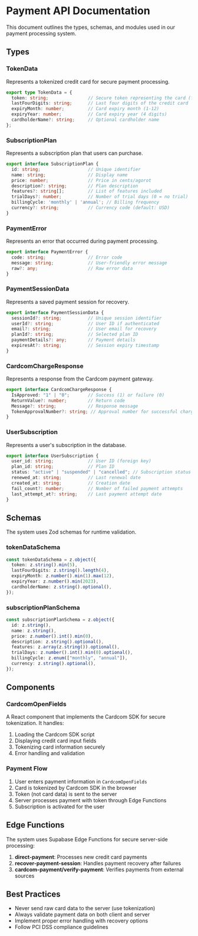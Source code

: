 
# Payment API Documentation

This document outlines the types, schemas, and modules used in our payment processing system.

## Types

### TokenData

Represents a tokenized credit card for secure payment processing.

```typescript
export type TokenData = {
  token: string;               // Secure token representing the card (from payment processor)
  lastFourDigits: string;      // Last four digits of the credit card
  expiryMonth: number;         // Card expiry month (1-12)
  expiryYear: number;          // Card expiry year (4 digits)
  cardholderName?: string;     // Optional cardholder name
};
```

### SubscriptionPlan

Represents a subscription plan that users can purchase.

```typescript
export interface SubscriptionPlan {
  id: string;                  // Unique identifier
  name: string;                // Display name
  price: number;               // Price in cents/agorot
  description?: string;        // Plan description
  features?: string[];         // List of features included
  trialDays?: number;          // Number of trial days (0 = no trial)
  billingCycle: 'monthly' | 'annual'; // Billing frequency
  currency?: string;           // Currency code (default: USD)
}
```

### PaymentError

Represents an error that occurred during payment processing.

```typescript
export interface PaymentError {
  code: string;                // Error code
  message: string;             // User-friendly error message
  raw?: any;                   // Raw error data
}
```

### PaymentSessionData

Represents a saved payment session for recovery.

```typescript
export interface PaymentSessionData {
  sessionId?: string;          // Unique session identifier
  userId?: string;             // User ID if authenticated
  email?: string;              // User email for recovery
  planId?: string;             // Selected plan ID
  paymentDetails?: any;        // Payment details
  expiresAt?: string;          // Session expiry timestamp
}
```

### CardcomChargeResponse

Represents a response from the Cardcom payment gateway.

```typescript
export interface CardcomChargeResponse {
  IsApproved: "1" | "0";       // Success (1) or failure (0)
  ReturnValue?: number;        // Return code
  Message?: string;            // Response message
  TokenApprovalNumber?: string; // Approval number for successful charges
}
```

### UserSubscription

Represents a user's subscription in the database.

```typescript
export interface UserSubscription {
  user_id: string;             // User ID (foreign key)
  plan_id: string;             // Plan ID
  status: "active" | "suspended" | "cancelled"; // Subscription status
  renewed_at: string;          // Last renewal date
  created_at: string;          // Creation date
  fail_count?: number;         // Number of failed payment attempts
  last_attempt_at?: string;    // Last payment attempt date
}
```

## Schemas

The system uses Zod schemas for runtime validation.

### tokenDataSchema

```typescript
const tokenDataSchema = z.object({
  token: z.string().min(5),
  lastFourDigits: z.string().length(4),
  expiryMonth: z.number().min(1).max(12),
  expiryYear: z.number().min(2023),
  cardholderName: z.string().optional(),
});
```

### subscriptionPlanSchema

```typescript
const subscriptionPlanSchema = z.object({
  id: z.string(),
  name: z.string(),
  price: z.number().int().min(0),
  description: z.string().optional(),
  features: z.array(z.string()).optional(),
  trialDays: z.number().int().min(0).optional(),
  billingCycle: z.enum(["monthly", "annual"]),
  currency: z.string().optional(),
});
```

## Components

### CardcomOpenFields

A React component that implements the Cardcom SDK for secure tokenization. It handles:

1. Loading the Cardcom SDK script
2. Displaying credit card input fields
3. Tokenizing card information securely
4. Error handling and validation

### Payment Flow

1. User enters payment information in `CardcomOpenFields`
2. Card is tokenized by Cardcom SDK in the browser
3. Token (not card data) is sent to the server
4. Server processes payment with token through Edge Functions
5. Subscription is activated for the user

## Edge Functions

The system uses Supabase Edge Functions for secure server-side processing:

1. **direct-payment**: Processes new credit card payments
2. **recover-payment-session**: Handles payment recovery after failures
3. **cardcom-payment/verify-payment**: Verifies payments from external sources

## Best Practices

- Never send raw card data to the server (use tokenization)
- Always validate payment data on both client and server
- Implement proper error handling with recovery options
- Follow PCI DSS compliance guidelines
